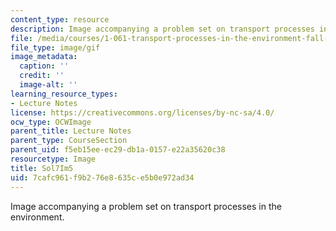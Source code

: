 ```yaml
---
content_type: resource
description: Image accompanying a problem set on transport processes in the environment.
file: /media/courses/1-061-transport-processes-in-the-environment-fall-2008/7cafc961f9b276e8635ce5b0e972ad34_Sol7Im5.gif
file_type: image/gif
image_metadata:
  caption: ''
  credit: ''
  image-alt: ''
learning_resource_types:
- Lecture Notes
license: https://creativecommons.org/licenses/by-nc-sa/4.0/
ocw_type: OCWImage
parent_title: Lecture Notes
parent_type: CourseSection
parent_uid: f5eb15ee-ec29-db1a-0157-e22a35620c38
resourcetype: Image
title: Sol7Im5
uid: 7cafc961-f9b2-76e8-635c-e5b0e972ad34
---
```

Image accompanying a problem set on transport processes in the environment.